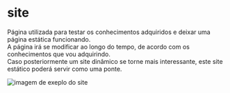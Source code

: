 # site
 Página utilizada para testar os conhecimentos adquiridos e deixar uma página estática funcionando. <br>
 A página irá se modificar ao longo do tempo, de acordo com os conhecimentos que vou adquirindo. <br>
 Caso posteriormente um site dinâmico se torne mais interessante, este site estático poderá servir como uma ponte.

 <img src="./projects/site/versions/v1/v1.gif" alt="imagem de exeplo do site">

